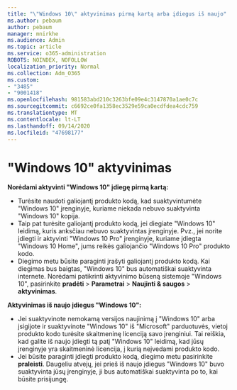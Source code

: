 ```yaml
---
title: "\"Windows 10\" aktyvinimas pirmą kartą arba įdiegus iš naujo"
ms.author: pebaum
author: pebaum
manager: mnirkhe
ms.audience: Admin
ms.topic: article
ms.service: o365-administration
ROBOTS: NOINDEX, NOFOLLOW
localization_priority: Normal
ms.collection: Adm_O365
ms.custom:
- "3485"
- "9001418"
ms.openlocfilehash: 981583abd210c3263bfe09e4c3147870a1ae0c7c
ms.sourcegitcommit: c6692ce0fa1358ec3529e59ca0ecdfdea4cdc759
ms.translationtype: MT
ms.contentlocale: lt-LT
ms.lasthandoff: 09/14/2020
ms.locfileid: "47698177"
---
```

# <a name="activate-windows-10"></a>"Windows 10" aktyvinimas

**Norėdami aktyvinti "Windows 10" įdiegę pirmą kartą:**

- Turėsite naudoti galiojantį produkto kodą, kad suaktyvintumėte "Windows 10" įrenginyje, kuriame niekada nebuvo suaktyvinta "Windows 10" kopija.
- Taip pat turėsite galiojantį produkto kodą, jei diegiate "Windows 10" leidimą, kuris anksčiau nebuvo suaktyvintas įrenginyje. Pvz., jei norite įdiegti ir aktyvinti "Windows 10 Pro" įrenginyje, kuriame įdiegta "Windows 10 Home", jums reikės galiojančio "Windows 10 Pro" produkto kodo.
- Diegimo metu būsite paraginti įrašyti galiojantį produkto kodą. Kai diegimas bus baigtas, "Windows 10" bus automatiškai suaktyvinta internete. Norėdami patikrinti aktyvinimo būseną sistemoje "Windows 10", pasirinkite **pradėti** >  **Parametrai**  >  **Naujinti & saugos**  >  **aktyvinimas**.

**Aktyvinimas iš naujo įdiegus "Windows 10":**

- Jei suaktyvinote nemokamą versijos naujinimą į "Windows 10" arba įsigijote ir suaktyvinote "Windows 10" iš "Microsoft" parduotuvės, vietoj produkto kodo turėsite skaitmeninę licenciją savo įrenginiui. Tai reiškia, kad galite iš naujo įdiegti tą patį "Windows 10" leidimą, kad jūsų įrenginyje yra skaitmeninė licencija, į kurią neįvedami produkto kodo.
- Jei būsite paraginti įdiegti produkto kodą, diegimo metu pasirinkite **praleisti**. Daugeliu atvejų, jei prieš iš naujo įdiegus "Windows 10" buvo suaktyvinta jūsų įrenginyje, ji bus automatiškai suaktyvinta po to, kai būsite prisijungę.
